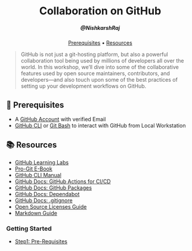 <h1 align="center">Collaboration on GitHub</h1>
<h5 align="center">@NishkarshRaj</h3>

<p align="center">
  <a href="#mega-prerequisites">Prerequisites</a> •  
  <a href="#books-resources">Resources</a>
</p>

> GitHub is not just a git-hosting platform, but also a powerful collaboration tool being used by millions of developers all over the world. In this workshop, we’ll dive into some of the collaborative features used by open source maintainers, contributors, and developers—and also touch upon some of the best practices of setting up your development workflows on GitHub.

## :mega: Prerequisites
- A [GitHub Account](https://www.github.com/join) with verified Email
- [GitHub CLI](https://cli.github.com/) or [Git Bash](https://git-scm.com/downloads) to interact with GitHub from Local Workstation 

## :books: Resources
- [GitHub Learning Labs](https://lab.github.com/)
- [Pro-Git E-Book](https://git-scm.com/book/en/v2 )
- [GitHub CLI Manual](https://cli.github.com/manual/index)
- [GitHub Docs: GitHub Actions for CI/CD](https://docs.github.com/en/actions)
- [GitHub Docs: GitHub Packages](https://docs.github.com/en/packages)
- [GitHub Docs: Dependabot](https://docs.github.com/en/code-security/supply-chain-security/about-dependabot-version-updates)
- [GitHub Docs: .gitignore](https://docs.github.com/en/github/using-git/ignoring-files)
- [Open Source Licenses Guide](https://opensource.org/licenses)
- [Markdown Guide](https://www.markdownguide.org/)

### Getting Started

- [Step1: Pre-Requisites](workshop/workshop-instructions-0.md)